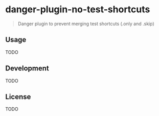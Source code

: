 # danger-plugin-no-test-shortcuts

> Danger plugin to prevent merging test shortcuts (.only and .skip)

## Usage

TODO

## Development

TODO

## License

TODO